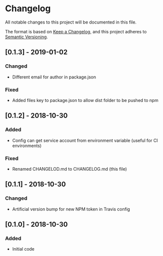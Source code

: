 # Changelog
All notable changes to this project will be documented in this file.

The format is based on [Keep a Changelog](https://keepachangelog.com/en/1.0.0/),
and this project adheres to [Semantic Versioning](https://semver.org/spec/v2.0.0.html).

## [0.1.3] - 2019-01-02
### Changed
- Different email for author in package.json
### Fixed
- Added files key to package.json to allow dist folder to be pushed to npm

## [0.1.2] - 2018-10-30
### Added
- Config can get service account from environment variable (useful for CI environments)
### Fixed
- Renamed CHANGELOD.md to CHANGELOG.md (this file)

## [0.1.1] - 2018-10-30
### Changed
- Artificial version bump for new NPM token in Travis config

## [0.1.0] - 2018-10-30
### Added
- Initial code